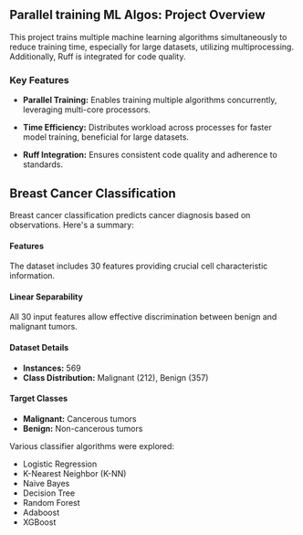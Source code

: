 ## Parallel training ML Algos: Project Overview

This project trains multiple machine learning algorithms simultaneously to reduce training time, especially for large datasets, utilizing multiprocessing. Additionally, Ruff is integrated for code quality.

### Key Features

- **Parallel Training:** Enables training multiple algorithms concurrently, leveraging multi-core processors.
  
- **Time Efficiency:** Distributes workload across processes for faster model training, beneficial for large datasets.
  
- **Ruff Integration:** Ensures consistent code quality and adherence to standards.

## Breast Cancer Classification

Breast cancer classification predicts cancer diagnosis based on observations. Here's a summary:

#### Features

The dataset includes 30 features providing crucial cell characteristic information.

#### Linear Separability

All 30 input features allow effective discrimination between benign and malignant tumors.

#### Dataset Details

- **Instances:** 569
- **Class Distribution:** Malignant (212), Benign (357)

#### Target Classes

- **Malignant:** Cancerous tumors
- **Benign:** Non-cancerous tumors

Various classifier algorithms were explored:

- Logistic Regression
- K-Nearest Neighbor (K-NN)
- Naive Bayes
- Decision Tree
- Random Forest
- Adaboost
- XGBoost
